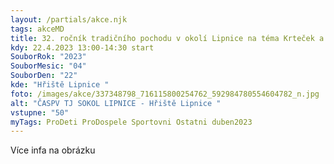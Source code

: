```yaml
---
layout: /partials/akce.njk
tags: akceMD
title: 32. ročník tradičního pochodu v okolí Lipnice na téma Krteček a jeho kamarádi
kdy: 22.4.2023 13:00-14:30 start
SouborRok: "2023"
SouborMesic: "04"
SouborDen: "22"
kde: "Hřiště Lipnice "
foto: /images/akce/337348798_716115800254762_592984780554604782_n.jpg
alt: "ČASPV TJ SOKOL LIPNICE - Hřiště Lipnice "
vstupne: "50"
myTags: ProDeti ProDospele Sportovni Ostatni duben2023
---
```

V﻿íce infa na obrázku